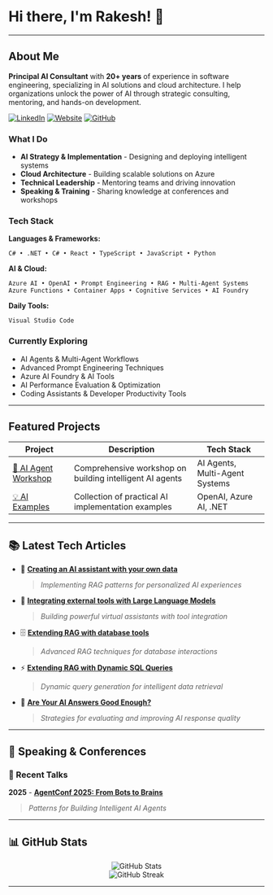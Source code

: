 # Hi there, I'm Rakesh! 👋

---

## About Me

**Principal AI Consultant** with **20+ years** of experience in software engineering, specializing in AI solutions and cloud architecture. I help organizations unlock the power of AI through strategic consulting, mentoring, and hands-on development.

[![LinkedIn](https://img.shields.io/badge/LinkedIn-0077B5?style=for-the-badge&logo=linkedin&logoColor=white)](https://www.linkedin.com/in/rakeshl/)
[![Website](https://img.shields.io/badge/BinaryTrails-FF6B6B?style=for-the-badge&logo=firefox&logoColor=white)](https://binarytrails.com/)
[![GitHub](https://img.shields.io/badge/AI_Account-181717?style=for-the-badge&logo=github&logoColor=white)](https://github.com/binarytrails-ai)

### What I Do

- **AI Strategy & Implementation** - Designing and deploying intelligent systems  
- **Cloud Architecture** - Building scalable solutions on Azure  
- **Technical Leadership** - Mentoring teams and driving innovation  
- **Speaking & Training** - Sharing knowledge at conferences and workshops

### Tech Stack

**Languages & Frameworks:**

```
C# • .NET • C# • React • TypeScript • JavaScript • Python
```

**AI & Cloud:**

```
Azure AI • OpenAI • Prompt Engineering • RAG • Multi-Agent Systems
Azure Functions • Container Apps • Cognitive Services • AI Foundry
```

**Daily Tools:**

```
Visual Studio Code
```

### Currently Exploring

- AI Agents & Multi-Agent Workflows
- Advanced Prompt Engineering Techniques
- Azure AI Foundry & AI Tools
- AI Performance Evaluation & Optimization
- Coding Assistants & Developer Productivity Tools

---

## Featured Projects

| Project | Description | Tech Stack |
|---------|-------------|------------|
| [🤖 AI Agent Workshop](https://github.com/binarytrails-ai/aiagent-workshop) | Comprehensive workshop on building intelligent AI agents | AI Agents, Multi-Agent Systems |
| [💡 AI Examples](https://github.com/rakeshl4/ai-examples) | Collection of practical AI implementation examples | OpenAI, Azure AI, .NET |

---

## 📚 Latest Tech Articles

- 📖 [**Creating an AI assistant with your own data**](https://binarytrails.com/posts/2024/04/26/rag-pattern)
  > *Implementing RAG patterns for personalized AI experiences*

- 🔧 [**Integrating external tools with Large Language Models**](https://binarytrails.com/posts/2024/06/02/virtual-assistants)
  > *Building powerful virtual assistants with tool integration*

- 🗄️ [**Extending RAG with database tools**](https://binarytrails.com/posts/2025/05/rag-with-tools)
  > *Advanced RAG techniques for database interactions*

- ⚡ [**Extending RAG with Dynamic SQL Queries**](https://binarytrails.com/posts/2025/05/rag-with-dynamic-sql-tool)
  > *Dynamic query generation for intelligent data retrieval*

- 🎯 [**Are Your AI Answers Good Enough?**](https://binarytrails.com/posts/2025/05/evaluate_prompt_responses)
  > *Strategies for evaluating and improving AI response quality*

---

## 🎤 Speaking & Conferences

### 🌟 Recent Talks

**2025** - [**AgentConf 2025: From Bots to Brains**](https://www.linkedin.com/posts/rakeshl_exciting-news-i-am-speaking-at-agentconf-activity-7335443449044717574-a6ft?utm_source=share&utm_medium=member_desktop&rcm=ACoAAATGCL4BrlFisSf0O-XVgatKCoF-DSBRKUU)
> *Patterns for Building Intelligent AI Agents*

---

## 📊 GitHub Stats

<div align="center">
  <img src="https://github-readme-stats.vercel.app/api?username=rakeshl4&show_icons=true&theme=tokyonight&count_private=true" alt="GitHub Stats" />
</div>

<div align="center">
  <img src="https://github-readme-streak-stats.herokuapp.com/?user=rakeshl4&theme=tokyonight" alt="GitHub Streak" />
</div>

---

<!-- <div align="center">
  
### 💼 Open for Collaboration
  
**Consulting • Speaking • Mentoring • Open Source**

*Let's build the future of AI together!* 🚀

</div> -->

<!--
**rakeshl4/rakeshl4** is a ✨ _special_ ✨ repository because its `README.md` (this file) appears on your GitHub profile.

Here are some ideas to get you started:

- 🔭 I’m currently working on ...
- 🌱 I’m currently learning ...
- 👯 I’m looking to collaborate on ...
- 🤔 I’m looking for help with ...
- 💬 Ask me about ...
- 📫 How to reach me: ...
- 😄 Pronouns: ...
- ⚡ Fun fact: ...
-->
